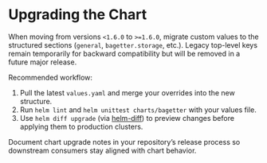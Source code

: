 # Upgrading the Chart

When moving from versions `<1.6.0` to `>=1.6.0`, migrate custom values to the structured sections (`general`, `bagetter.storage`, etc.). Legacy top-level keys remain temporarily for backward compatibility but will be removed in a future major release.

Recommended workflow:

1. Pull the latest `values.yaml` and merge your overrides into the new structure.
2. Run `helm lint` and `helm unittest charts/bagetter` with your values file.
3. Use `helm diff upgrade` (via [helm-diff](https://github.com/databus23/helm-diff)) to preview changes before applying them to production clusters.

Document chart upgrade notes in your repository’s release process so downstream consumers stay aligned with chart behavior.
